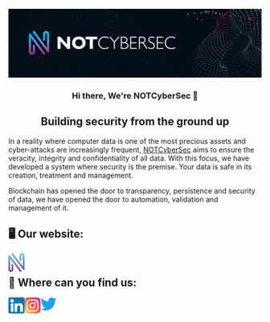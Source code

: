 <p align="center">
  <a href="https://notcybersec.com" target="_blank" rel="noreferrer"><img src="https://github.com/NOT-CyberSec/.github/blob/f31ea38aa66a1783ac52127c348079e4f9e5c409/img/bannerGit.jpeg" alt="banner"></a>
</p>

<h3 align="center"> Hi there, We're NOTCyberSec </a> 👋 </h3>
<h2 align="center"> Building security from the ground up </h2> 

In a reality where computer data is one of the most precious assets and cyber-attacks are increasingly frequent, [NOTCyberSec](https://notcybersec.com) aims to ensure the veracity, integrity and confidentiality of all data. With this focus, we have developed a system where security is the premise. Your data is safe in its creation, treatment and management. 

Blockchain has opened the door to transparency, persistence and security of data, we have opened the door to automation, validation and management of it.

<!-- <h3 align="center"> NFT's of things </h3> -->

## 🖥️ Our website:
<a href="https://notcybersec.com"><img align="left" src="https://github.com/NOT-CyberSec/.github/blob/93256aff5d2bc1953f7eacee17dab78749a7d37b/img/isometrico.png" alt="NOTCyberSec | LinkedIn" width="32px"/></a>
</br>

## 🤝 Where can you find us:
<a href="https://www.linkedin.com/company/notcybersec?trk=profile-badge"><img align="left" src="https://github.com/NOT-CyberSec/.github/blob/d783fc6b0b0459e9ff696959f9a07cdbddbbe603/img/linkedin.svg" alt="NOTCyberSec | LinkedIn" width="32px"/></a>

<a href="https://www.instagram.com/notcybersec/"><img align="left" src="https://github.com/NOT-CyberSec/.github/blob/34df78ed05ab90ffc476fb47ecd2c509e3f10e6c/img/instagram.svg" alt="NOTCyberSec | Instagram" width="32px"/></a>

<a href="https://www.twitter.com/notcybersec/"><img align="left" src="https://github.com/NOT-CyberSec/.github/blob/main/img/twitter.svg" alt="NOTCyberSec | Twitter" width="32px"/></a>
